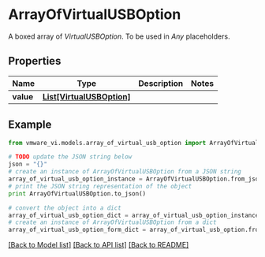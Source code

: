 # ArrayOfVirtualUSBOption

A boxed array of *VirtualUSBOption*. To be used in *Any* placeholders. 

## Properties
Name | Type | Description | Notes
------------ | ------------- | ------------- | -------------
**value** | [**List[VirtualUSBOption]**](VirtualUSBOption.md) |  | 

## Example

```python
from vmware_vi.models.array_of_virtual_usb_option import ArrayOfVirtualUSBOption

# TODO update the JSON string below
json = "{}"
# create an instance of ArrayOfVirtualUSBOption from a JSON string
array_of_virtual_usb_option_instance = ArrayOfVirtualUSBOption.from_json(json)
# print the JSON string representation of the object
print ArrayOfVirtualUSBOption.to_json()

# convert the object into a dict
array_of_virtual_usb_option_dict = array_of_virtual_usb_option_instance.to_dict()
# create an instance of ArrayOfVirtualUSBOption from a dict
array_of_virtual_usb_option_form_dict = array_of_virtual_usb_option.from_dict(array_of_virtual_usb_option_dict)
```
[[Back to Model list]](../README.md#documentation-for-models) [[Back to API list]](../README.md#documentation-for-api-endpoints) [[Back to README]](../README.md)


